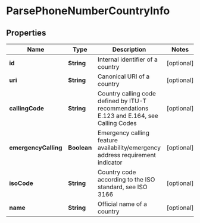 
# ParsePhoneNumberCountryInfo

## Properties
Name | Type | Description | Notes
------------ | ------------- | ------------- | -------------
**id** | **String** | Internal identifier of a country |  [optional]
**uri** | **String** | Canonical URI of a country |  [optional]
**callingCode** | **String** | Country calling code defined by ITU-T recommendations E.123 and E.164, see Calling Codes |  [optional]
**emergencyCalling** | **Boolean** | Emergency calling feature availability/emergency address requirement indicator |  [optional]
**isoCode** | **String** | Country code according to the ISO standard, see ISO 3166 |  [optional]
**name** | **String** | Official name of a country |  [optional]



